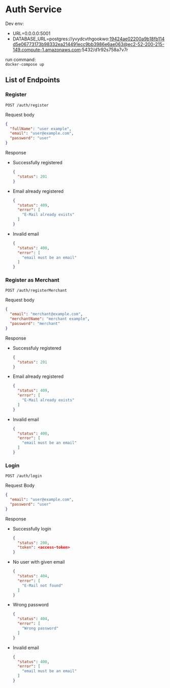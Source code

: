 # Auth Service

Dev env:

- URL=0.0.0.0:5001
- DATABASE_URL=postgres://yvydcvthgookwo:19424ae02200a9b18fb114d5e06773173b98332ea214491ecc9bb3986e6ae063@ec2-52-200-215-149.compute-1.amazonaws.com:5432/d1r92s758a7v7r

run command: <br/>
`docker-compose up`


## List of Endpoints

### Register

`POST /auth/register`

Request body

```json
{
  "fullName": "user example",
  "email": "user@example.com",
  "password": "user"
}
```

Response

* Successfully registered


  ```json
  {
    "status": 201
  }
  ```

* Email already registered

  ```json
  {
    "status": 409,
    "error": [
      "E-Mail already exists"
    ]
  }
  ```

* Invalid email

  ```json
  {
    "status": 400,
    "error": [
      "email must be an email"
    ]
  }
  ```


### Register as Merchant

`POST /auth/registerMerchant`

Request body

```json
{
  "email": "merchant@example.com",
  "merchantName": "merchant example",
  "password": "merchant"
}
```

Response

* Successfuly registered

  ```json
  {
    "status": 201
  }
  ```

* Email already registered

  ```json
  {
    "status": 409,
    "error": [
      "E-Mail already exists"
    ]
  }
  ```

* Invalid email

  ```json
  {
    "status": 400,
    "error": [
      "email must be an email"
    ]
  }
  ```


### Login

`POST /auth/login`

Request Body

```json
{
  "email": "user@example.com",
  "password": "user"
}
```

Response

* Successfully login

  ```json
  {
    "status": 200,
    "token": <access-token>
  }
  ```

* No user with given email

  ```json
  {
    "status": 404,
    "error": [
      "E-Mail not found"
    ]
  }
  ```

* Wrong password

  ```json
  {
    "status": 404,
    "error": [
      "Wrong password"
    ]
  }
  ```

* Invalid email

  ```json
  {
    "status": 400,
    "error": [
      "email must be an email"
    ]
  }
  ```

